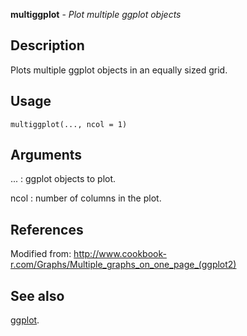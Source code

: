 





**multiggplot** - *Plot multiple ggplot objects*

Description
--------------------

Plots multiple ggplot objects in an equally sized grid.


Usage
--------------------
```
multiggplot(..., ncol = 1)
```

Arguments
-------------------

...
:   ggplot objects to plot.

ncol
:   number of columns in the plot.



References
-------------------

Modified from:
http://www.cookbook-r.com/Graphs/Multiple_graphs_on_one_page_(ggplot2)




See also
-------------------

[ggplot](http://www.inside-r.org/packages/cran/ggplot2/docs/ggplot).



